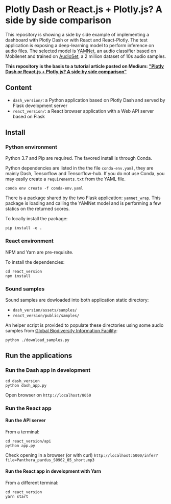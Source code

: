 # Plotly Dash or React.js + Plotly.js? A side by side comparison

This repository is showing a side by side example of implementing a dashboard with Plotly Dash or with React and React-Plotly. 
The test application is exposing a deep-learning model to perform inference on audio files. 
The selected model is [YAMNet](https://github.com/tensorflow/models/tree/master/research/audioset/yamnet), an audio classifier based on Mobilenet and trained on [AudioSet](https://research.google.com/audioset/), a 2 million dataset of 10s audio samples. 

**This repository is the basis to a tutorial article posted on Medium:**
 **["Plotly Dash or React.js + Plotly.js? A side by side comparison"](https://towardsdatascience.com/plotly-dash-or-react-js-plotly-js-b491b3615512)**

## Content

- `dash_version/`: a Python application based on Plotly Dash and served by Flask development server
- `react_version/`: a React browser application with a Web API server based on Flask

## Install

### Python environment

Python 3.7 and Pip are required. The favored install is through Conda.

Python dependencies are listed in the the file `conda-env.yaml`, they are mainly Dash, Tensorflow and Tensorflow-hub.
If you do not use Conda, you may easily create a `requirements.txt` from the YAML file.

```shell script
conda env create -f conda-env.yaml
```

There is a package shared by the two Flask application: `yamnet_wrap`. 
This package is loading and calling the YAMNet model and is performing a few statics on the returned scores.

To locally install the package:

```shell script
pip install -e .
```

### React environment

NPM and Yarn are pre-requisite.

To install the dependencies:
```shell script
cd react_version
npm install
```

### Sound samples

Sound samples are dowloaded into both application static directory:
- `dash_version/assets/samples/`
- `react_version/public/samples/`

An helper script is provided to populate these directories using some audio samples from 
[Global Biodiversity Information Facility](https://www.gbif.org):

```shell script
python ./download_samples.py
```

## Run the applications

### Run the Dash app in development

```shell script
cd dash_version 
python dash_app.py
```

Open browser on `http://localhost/8050`

### Run the React app

#### Run the API server

From a terminal:

```shell script
cd react_version/api
python app.py
```

Check opening in a browser (or with curl) `http://localhost:5000/infer?file=Panthera_pardus_S0962_05_short.mp3`


#### Run the React app in development with Yarn

From a different terminal:

````shell script
cd react_version
yarn start
````